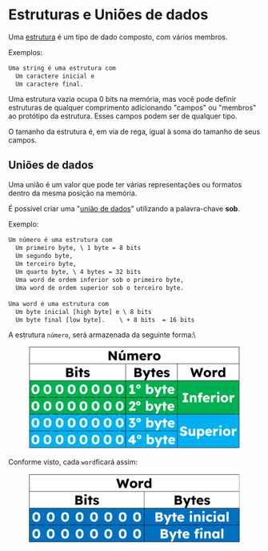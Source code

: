 # Estruturas e Uniões de dados

Uma [estrutura](https://en.wikipedia.org/wiki/Record\_\(computer\_science\)) é um tipo de dado composto, com vários membros.

Exemplos:&#x20;

```
Uma string é uma estrutura com 
  Um caractere inicial e 
  Um caractere final.
```

Uma estrutura vazia ocupa 0 bits na memória, mas você pode definir estruturas de qualquer comprimento adicionando "campos" ou "membros" ao protótipo da estrutura. Esses campos podem ser de qualquer tipo.

O tamanho da estrutura é, em via de rega, igual à soma do tamanho de seus campos.

## Uniões de dados

Uma união é um valor que pode ter várias representações ou formatos dentro da mesma posição na memória.

É possível criar uma "[união](https://en.wikipedia.org/wiki/Union\_type)[ de dados](https://en.wikipedia.org/wiki/Union\_type)" utilizando a palavra-chave **sob**.

Exemplo:

```
Um número é uma estrutura com
  Um primeiro byte, \ 1 byte = 8 bits
  Um segundo byte,
  Um terceiro byte,
  Um quarto byte, \ 4 bytes = 32 bits
  Uma word de ordem inferior sob o primeiro byte,
  Uma word de ordem superior sob o terceiro byte.
  
Uma word é uma estrutura com
  Um byte inicial [high byte] e \ 8 bits
  Um byte final [low byte].    \ + 8 bits  = 16 bits
```

A estrutura `número`, será armazenada da seguinte forma:\


<figure><img src=".gitbook/assets/image.png" alt=""><figcaption></figcaption></figure>

Conforme visto, cada `word`ficará assim:

<figure><img src=".gitbook/assets/image (1).png" alt=""><figcaption></figcaption></figure>

